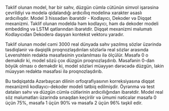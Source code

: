 Təklif olunan model, hər bir səhv, düzgün cümlə cütünün simvol işarəsinə çevrildiyi və modelə qidalandığı ardıcıllıq modelinə xarakter əsaslı ardıcıllıqdır. Model 3 hissədən ibarətdir - Kodlayıcı, Dekoder və Diqqət mexanizmi. Təklif olunan modeldə həm kodlayıcı, həm də dekoder modeli embedding və LSTM qatlarından ibarətdir. Diqqət mexanizmi məlumatı Kodlayıcıdan Dekoderə daşıyan kontekst vektoru yaradır.

Təklif olunan model cəmi 3000 real dünyada səhv yazılmış sözlər üzərində təsdiqlənir və dəqiqlik proqnozlaşdırılan sözlərlə real sözlər arasında Levenshtein redaktə məsafəsinin yoxlanılması ilə ölçülür. Məsafə 0 o deməkdir ki, model sözü çox düzgün proqnozlaşdırıb. Məsafənin 0-dan böyük olması o deməkdir ki, model sözləri müəyyən dərəcədə düzgün, lakin müəyyən redaktə məsafəsi ilə proqnozlaşdırıb.

Bu tədqiqatda Azərbaycan dilinin orfoqrafiyasının korreksiyasına diqqət mexanizmli kodlayıcı-dekoder modeli tətbiq edilmişdir. Öyrənmə və test dataları səhv və düzgün cümlə cütlərinin ardıcıllığından ibarətdir. Model real söz məlumatları üzərində sınaqdan keçirilir və ümumi nəticələr məsafə 0 üçün 75%, məsafə 1 üçün 90% və məsafə 2 üçün 96% təşkil edir.